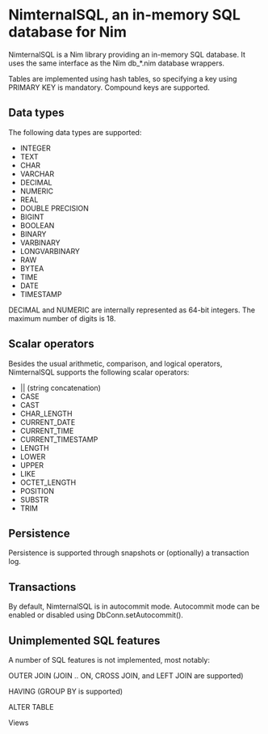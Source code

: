 # NimternalSQL, an in-memory SQL database for Nim

NimternalSQL is a Nim library providing an in-memory SQL database.
It uses the same interface as the Nim db_*.nim database wrappers.

Tables are implemented using hash tables, so specifying a key using PRIMARY KEY is mandatory.
Compound keys are supported.

## Data types

The following data types are supported:

* INTEGER
* TEXT
* CHAR
* VARCHAR
* DECIMAL
* NUMERIC
* REAL
* DOUBLE PRECISION
* BIGINT
* BOOLEAN
* BINARY
* VARBINARY
* LONGVARBINARY
* RAW
* BYTEA
* TIME
* DATE
* TIMESTAMP

DECIMAL and NUMERIC are internally represented as 64-bit integers. The maximum number of digits is 18.

## Scalar operators

Besides the usual arithmetic, comparison, and logical operators, NimternalSQL supports the following scalar operators:

* || (string concatenation)
* CASE
* CAST
* CHAR_LENGTH
* CURRENT_DATE
* CURRENT_TIME
* CURRENT_TIMESTAMP
* LENGTH
* LOWER
* UPPER
* LIKE
* OCTET_LENGTH
* POSITION
* SUBSTR
* TRIM

## Persistence

Persistence is supported through snapshots or (optionally) a transaction
log.

## Transactions

By default, NimternalSQL is in autocommit mode. Autocommit mode can be
enabled or disabled using DbConn.setAutocommit().

## Unimplemented SQL features

A number of SQL features is not implemented, most notably:

OUTER JOIN (JOIN .. ON, CROSS JOIN, and LEFT JOIN are supported)

HAVING (GROUP BY is supported)

ALTER TABLE

Views
